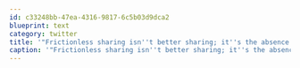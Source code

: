 ```yaml
---
id: c33248bb-47ea-4316-9817-6c5b03d9dca2
blueprint: text
category: twitter
title: '"Frictionless sharing isn''t better sharing; it''s the absence of sharing." - the End of Social radar.oreilly.com/2011/12/the-en…'
caption: '"Frictionless sharing isn''t better sharing; it''s the absence of sharing." - the End of Social <a href="http://radar.oreilly.com/2011/12/the-end-of-social.html" title="http://radar.oreilly.com/2011/12/the-end-of-social.html" class="link link_untco">radar.oreilly.com/2011/12/the-en…</a>'
---
```

